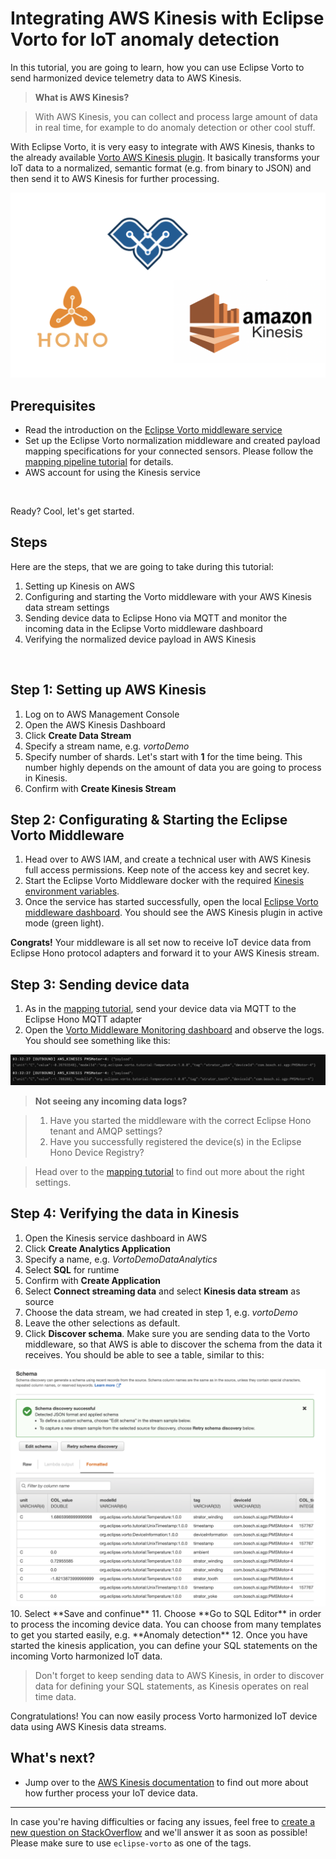 # Integrating AWS Kinesis with Eclipse Vorto for IoT anomaly detection

In this tutorial, you are going to learn, how you can use Eclipse Vorto to send harmonized device telemetry data to AWS Kinesis. 

> **What is AWS Kinesis?** 

> With AWS Kinesis, you can collect and process large amount of data in real time, for example to do anomaly detection or other cool stuff.

With Eclipse Vorto, it is very easy to integrate with AWS Kinesis, thanks to the already available [Vorto AWS Kinesis plugin](https://github.com/eclipse/vorto-examples/blob/master/vorto-middleware/middleware-ext-kinesis/Readme.md). It basically transforms your IoT data to a normalized, semantic format (e.g. from binary to JSON) and then send it to AWS Kinesis for further processing. 

<img src="../images/tutorials/integrate_kinesis/cover.png"/>

## Prerequisites

* Read the introduction on the [Eclipse Vorto middleware service](https://github.com/eclipse/vorto-examples/blob/master/vorto-middleware/Readme.md)
* Set up the Eclipse Vorto normalization middleware and created payload mapping specifications for your connected sensors. Please follow the [mapping pipeline tutorial](create_mapping_pipeline.md) for details.
* AWS account for using the Kinesis service

<br />

Ready? Cool, let's get started.

## Steps

Here are the steps, that we are going to take during this tutorial:

1. Setting up Kinesis on AWS
2. Configuring and starting the Vorto middleware with your AWS Kinesis data stream settings
3. Sending device data to Eclipse Hono via MQTT and monitor the incoming data in the Eclipse Vorto middleware dashboard
4. Verifying the normalized device payload in AWS Kinesis

<br />

## Step 1: Setting up AWS Kinesis

1. Log on to AWS Management Console 
2. Open the AWS Kinesis Dashboard
3. Click **Create Data Stream**
4. Specify a stream name, e.g. *vortoDemo*
5. Specify number of shards. Let's start with **1** for the time being. This number highly depends on the amount of data you are going to process in Kinesis.
6. Confirm with **Create Kinesis Stream** 

## Step 2: Configurating & Starting the Eclipse Vorto Middleware

1. Head over to AWS IAM, and create a technical user with AWS Kinesis full access permissions. Keep note of the access key and secret key. 
2. Start the Eclipse Vorto Middleware docker with the required [Kinesis environment variables](https://github.com/eclipse/vorto-examples/blob/master/vorto-middleware/middleware-ext-kinesis/Readme.md#configuration).
3. Once the service has started successfully, open the local [Eclipse Vorto middleware dashboard](http://localhost:8080/#/plugins). You should see the AWS Kinesis plugin in active mode (green light). 

**Congrats!** Your middleware is all set now to receive IoT device data from Eclipse Hono protocol adapters and forward it to your AWS Kinesis stream.

## Step 3: Sending device data

1. As in the [mapping tutorial](create_mapping_pipeline.md), send your device data via MQTT to the Eclipse Hono MQTT adapter
2. Open the [Vorto Middleware Monitoring dashboard](http://localhost:8080/#/monitoring) and observe the logs. You should see something like this: 
<img src="../images/tutorials/integrate_kinesis/kinesis_logs.png"/>


> **Not seeing any incoming data logs?**

> 1. Have you started the middleware with the correct Eclipse Hono tenant and AMQP settings?
> 2. Have you successfully registered the device(s) in the Eclipse Hono Device Registry?

> Head over to the [mapping tutorial](create_mapping_pipeline.md) to find out more about the right settings. 

## Step 4: Verifying the data in Kinesis

1. Open the Kinesis service dashboard in AWS
2. Click **Create Analytics Application**
3. Specify a name, e.g. *VortoDemoDataAnalytics*
4. Select **SQL** for runtime
5. Confirm with **Create Application**
6. Select **Connect streaming data** and select **Kinesis data stream** as source
7. Choose the data stream, we had created in step 1, e.g. *vortoDemo*
8. Leave the other selections as default.
9. Click **Discover schema**. Make sure you are sending data to the Vorto middleware, so that AWS is able to discover the schema from the data it receives. You should be able to see a table, similar to this:
<img src="../images/tutorials/integrate_kinesis/kinesis_discover_schema.png"/>
10. Select **Save and confinue**
11. Choose **Go to SQL Editor** in order to process the incoming device data. You can choose from many templates to get you started easily, e.g. **Anomaly detection**
12. Once you have started the kinesis application, you can define your SQL statements on the incoming Vorto harmonized IoT data.

> Don't forget to keep sending data to AWS Kinesis, in order to discover data for defining your SQL statements, as Kinesis operates on real time data. 

Congratulations! You can now easily process Vorto harmonized IoT device data using AWS Kinesis data streams.

## What's next?

* Jump over to the [AWS Kinesis documentation](https://docs.aws.amazon.com/kinesis/index.html) to find out more about how further process your IoT device data.


---

In case you're having difficulties or facing any issues, feel free to [create a new question on StackOverflow](https://stackoverflow.com/questions/ask) and we'll answer it as soon as possible!   
Please make sure to use `eclipse-vorto` as one of the tags. 
